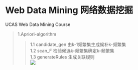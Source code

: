 # Web Data Mining  网络数据挖掘
UCAS Web Data Mining Course   
>1.Apriori-algorithm  
>>1.1 candidate_gen 由k-1频繁集生成候补k-频繁集   
>>1.2 scan_F 检验候选k-频繁集确定k-频繁集   
>>1.3 generateRules 生成关联规则   
![](https://github.com/kratos236/Web_Data_Mining/edit/master/picture/apriori.png)  
